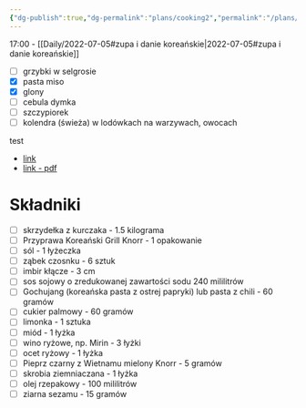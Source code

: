 ```yaml
---
{"dg-publish":true,"dg-permalink":"plans/cooking2","permalink":"/plans/cooking2/","dgHomeLink":false,"dgPassFrontmatter":false}
---
```



17:00 - [[Daily/2022-07-05#zupa i danie koreańskie|2022-07-05#zupa i danie koreańskie]]

- [ ] grzybki w selgrosie
- [x] pasta miso
- [x] glony
- [ ] cebula dymka
- [ ] szczypiorek
- [ ] kolendra (świeża) w lodówkach na warzywach, owocach

test


<div class="transclusion internal-embed is-loaded"><div class="markdown-embed">

<div class="markdown-embed-title">



</div>




- [link](https://www.przepisy.pl/przepis/smazone-skrzydelka-po-koreansku)
- [link - pdf](https://www.przepisy.pl/przepis-pdf/smazone-skrzydelka-po-koreansku)

# Składniki
- [ ] skrzydełka z kurczaka - 1.5 kilograma
- [ ] Przyprawa Koreański Grill Knorr - 1 opakowanie
- [ ] sól - 1 łyżeczka
- [ ] ząbek czosnku - 6 sztuk
- [ ] imbir kłącze - 3 cm
- [ ] sos sojowy o zredukowanej zawartości sodu 240 mililitrów
- [ ] Gochujang (koreańska pasta z ostrej papryki) lub pasta z chili - 60 gramów
- [ ] cukier palmowy - 60 gramów
- [ ] limonka - 1 sztuka
- [ ] miód - 1 łyżka
- [ ] wino ryżowe, np. Mirin - 3 łyżki
- [ ] ocet ryżowy - 1 łyżka
- [ ] Pieprz czarny z Wietnamu mielony Knorr - 5 gramów
- [ ] skrobia ziemniaczana - 1 łyżka
- [ ] olej rzepakowy - 100 mililitrów
- [ ] ziarna sezamu - 15 gramów

</div></div>
